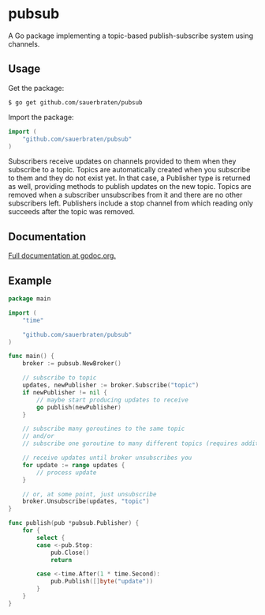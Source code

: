 # pubsub

A Go package implementing a topic-based publish-subscribe system using channels.

## Usage

Get the package:

	$ go get github.com/sauerbraten/pubsub

Import the package:

```go
import (
	"github.com/sauerbraten/pubsub"
)
```

Subscribers receive updates on channels provided to them when they subscribe to a topic. Topics are automatically created when you subscribe to them and they do not exist yet. In that case, a Publisher type is returned as well, providing methods to publish updates on the new topic. Topics are removed when a subscriber unsubscribes from it and there are no other subscribers left. Publishers include a stop channel from which reading only succeeds after the topic was removed.

## Documentation

[Full documentation at godoc.org.](https://godoc.org/github.com/sauerbraten/pubsub)

## Example

```go
package main

import (
	"time"

	"github.com/sauerbraten/pubsub"
)

func main() {
	broker := pubsub.NewBroker()

	// subscribe to topic
	updates, newPublisher := broker.Subscribe("topic")
	if newPublisher != nil {
		// maybe start producing updates to receive
		go publish(newPublisher)
	}

	// subscribe many goroutines to the same topic
	// and/or
	// subscribe one goroutine to many different topics (requires additional publishing goroutines)

	// receive updates until broker unsubscribes you
	for update := range updates {
		// process update
	}

	// or, at some point, just unsubscribe
	broker.Unsubscribe(updates, "topic")
}

func publish(pub *pubsub.Publisher) {
	for {
		select {
		case <-pub.Stop:
			pub.Close()
			return

		case <-time.After(1 * time.Second):
			pub.Publish([]byte("update"))
		}
	}
}
```
